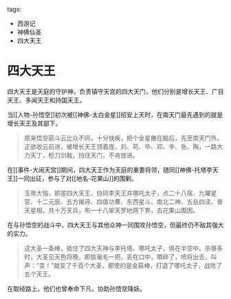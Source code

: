 tags:
  - 西游记
  - 神佛仙圣
  - 四大天王

# 四大天王

四大天王是天庭的守护神，负责镇守天宫的四大天门，他们分别是增长天王、广目天王、多闻天王和持国天王。

当[[人物-孙悟空]]初次被[[神佛-太白金星]]招安上天时，在南天门最先遇到的就是增长天王及其部下。

> 原来悟空筋斗云比众不同，十分快疾，把个金星撇在脑后，先至南天门外。正欲收云前进，被增长天王领着庞、刘、苟、毕、邓、辛、张、陶，一路大力天丁，枪刀剑戟，挡住天门，不肯放进。

在[[事件-大闹天宫]]期间，四大天王作为天庭的重要将领，随同[[神佛-托塔李天王]]一同出征，参与了对[[地名-花果山]]的围剿。

> 玉帝大恼，即差四大天王，协同李天王并哪吒太子，点二十八宿、九曜星官、十二元辰、五方揭谛、四值功曹、东西星斗、南北二神、五岳四渎、普天星相，共十万天兵，布一十八架天罗地网下界，去花果山围困。

在与孙悟空的战斗中，四大天王与其他众神一同围攻孙悟空，但最终仍不敌其强大的实力。

> 这大圣一条棒，抵住了四大天神与李托塔、哪吒太子，俱在半空中。杀够多时，大圣见天色将晚，即拔毫毛一把，丢在口中，嚼碎了，喷将出去，叫声：“变！”就变了千百个大圣，都使的是金箍棒，打退了哪吒太子，战败了五个天王。

在取经路上，他们也曾奉命下凡，协助孙悟空降妖。
